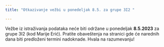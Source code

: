 ```yaml
---
title: "Otkazivanje vežbi u ponedeljak 8.5. za grupe 3I2 "

---
```


Vežbe iz istraživanja podataka neće biti održane u ponedeljak **8.5.2023** za grupe 3I2 (kod Marije Erić). Pratite obaveštenja na stranici gde će narednih dana biti predloženi termini nadoknade.
Hvala na razumevanju! 